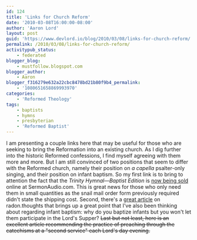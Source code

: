 ```yaml
---
id: 124
title: 'Links for Church Reform'
date: '2010-03-08T16:00:00-08:00'
author: 'Aaron Lord'
layout: post
guid: 'https://www.devlord.io/blog/2010/03/08/links-for-church-reform/'
permalink: /2010/03/08/links-for-church-reform/
activitypub_status:
    - federated
blogger_blog:
    - mustfollow.blogspot.com
blogger_author:
    - Aaron
blogger_f316279e632a22cbc8478bd21b80f9b4_permalink:
    - '1080651658869993970'
categories:
    - 'Reformed Theology'
tags:
    - baptists
    - hymns
    - presbyterian
    - 'Reformed Baptist'
---
```


I am presenting a couple links here that may be useful for those who are seeking to bring the Reformation into an existing church. As I dig further into the historic Reformed confessions, I find myself agreeing with them more and more. But I am still convinced of two positions that seem to differ with the Reformed church, namely their position on <span style="font-style:italic;">a capella</span> psalter-only singing, and their position on infant baptism. So my first link is to bring to attention the fact that the <em>Trinity Hymnal—Baptist Edition</em> is <a href="http://www.sermonaudio.com/source_prodinfo.asp?PID=gi11105191648">now being sold</a> online at SermonAudio.com. This is great news for those who only need them in small quantities as the snail mail order form previously required didn't state the shipping cost. Second, there's a <a href="http://radongas.blogspot.com/2009/11/baptism-and-communion-circumcision-and_29.html">great article</a> on radon.thoughts that brings up a great point that I've also been thinking about regarding infant baptism: why do you baptize infants but you won't let them participate in the Lord's Supper? ~~Last but not least, <span class="removed_link" title="http://home.worldchat.com/%7Ehordyk/CatechismPreaching.html#">here</span> is an excellent article recommending the practice of preaching through the catechisms at a "second service" each Lord's day evening.~~